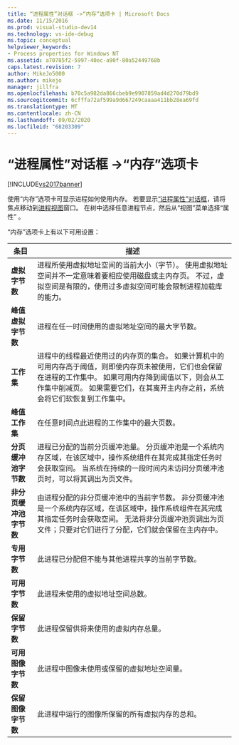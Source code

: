 ```yaml
---
title: “进程属性”对话框 ->“内存”选项卡 | Microsoft Docs
ms.date: 11/15/2016
ms.prod: visual-studio-dev14
ms.technology: vs-ide-debug
ms.topic: conceptual
helpviewer_keywords:
- Process properties for Windows NT
ms.assetid: a70785f2-5997-40ec-a90f-80a52449768b
caps.latest.revision: 7
author: MikeJo5000
ms.author: mikejo
manager: jillfra
ms.openlocfilehash: b70c5a982da866cbeb9e9907859ad4d270d79bd9
ms.sourcegitcommit: 6cfffa72af599a9d667249caaaa411bb28ea69fd
ms.translationtype: MT
ms.contentlocale: zh-CN
ms.lasthandoff: 09/02/2020
ms.locfileid: "68203309"
---
```

# <a name="memory-tab-process-properties-dialog-box"></a>“进程属性”对话框 ->“内存”选项卡
[!INCLUDE[vs2017banner](../includes/vs2017banner.md)]

使用“内存”选项卡可显示进程如何使用内存。 若要显示[“进程属性”对话框](../debugger/process-properties-dialog-box.md)，请将焦点移动到[进程视图](../debugger/processes-view.md)窗口。 在树中选择任意进程节点，然后从“视图”菜单选择“属性” 。  
  
 “内存”选项卡上有以下可用设置：  
  
|条目|描述|  
|-----------|-----------------|  
|**虚拟字节数**|进程所使用虚拟地址空间的当前大小（字节）。 使用虚拟地址空间并不一定意味着要相应使用磁盘或主内存页。 不过，虚拟空间是有限的，使用过多虚拟空间可能会限制进程加载库的能力。|  
|**峰值虚拟字节数**|进程在任一时间使用的虚拟地址空间的最大字节数。|  
|**工作集**|进程中的线程最近使用过的内存页的集合。 如果计算机中的可用内存高于阈值，则即使内存页未被使用，它们也会保留在进程的工作集中。 如果可用内存降到阈值以下，则会从工作集中削减页。 如果需要它们，在其离开主内存之前，系统会将它们软恢复到工作集中。|  
|**峰值工作集**|在任意时间点此进程的工作集中的最大页数。|  
|**分页缓冲池字节数**|进程已分配的当前分页缓冲池量。 分页缓冲池是一个系统内存区域，在该区域中，操作系统组件在其完成其指定任务时会获取空间。 当系统在持续的一段时间内未访问分页缓冲池页时，可以将其调出为页文件。|  
|**非分页缓冲池字节数**|由进程分配的非分页缓冲池中的当前字节数。 非分页缓冲池是一个系统内存区域，在该区域中，操作系统组件在其完成其指定任务时会获取空间。 无法将非分页缓冲池页调出为页文件；只要对它们进行了分配，它们就会保留在主内存中。|  
|**专用字节数**|此进程已分配但不能与其他进程共享的当前字节数。|  
|**可用字节数**|此进程未使用的虚拟地址空间总数。|  
|**保留字节数**|此进程保留供将来使用的虚拟内存总量。|  
|**可用图像字节数**|此进程中图像未使用或保留的虚拟地址空间量。|  
|**保留图像字节数**|此进程中运行的图像所保留的所有虚拟内存的总和。|
